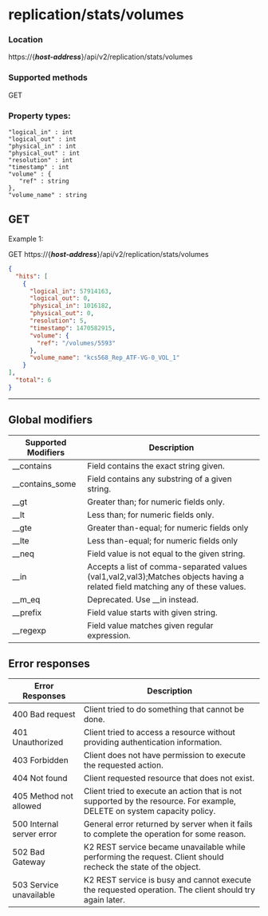 # replication/stats/volumes

### Location
https://{***host-address***}/api/v2/replication/stats/volumes

### Supported methods
GET


### Property types:
 ```text
"logical_in" : int
"logical_out" : int
"physical_in" : int
"physical_out" : int
"resolution" : int
"timestamp" : int
"volume" : {
    "ref" : string
},
"volume_name" : string
 ```

## GET

Example 1:

GET https://{***host-address***}/api/v2/replication/stats/volumes
```json
{
  "hits": [
    {
      "logical_in": 57914163,
      "logical_out": 0,
      "physical_in": 1016182,
      "physical_out": 0,
      "resolution": 5,
      "timestamp": 1470582915,
      "volume": {
        "ref": "/volumes/5593"
      },
      "volume_name": "kcs568_Rep_ATF-VG-0_VOL_1"
    }
],
  "total": 6
}
```

---

## Global modifiers
| Supported Modifiers	| Description|
|-----------------------|------------|
|__contains	|Field contains the exact string given.|
|__contains_some	|Field contains any substring of a given string.|
|__gt	|Greater than; for numeric fields only.|
|__lt	|Less than; for numeric fields only.|
|__gte	|Greater than-equal; for numeric fields only|
|__lte	|Less than-equal; for numeric fields only|
|__neq	|Field value is not equal to the given string.|
|__in	|Accepts a list of comma-separated values (val1,val2,val3);Matches objects having a related field matching any of these values.|
|__m_eq	|Deprecated. Use __in instead.|
|__prefix	|Field value starts with given string.|
|__regexp	|Field value matches given regular expression.|

## Error responses

| Error Responses	| Description |
|-------------------|-------------|
|400 Bad request	|Client tried to do something that cannot be done.
|401 Unauthorized	|Client tried to access a resource without providing authentication information.
|403 Forbidden	|Client does not have permission to execute the requested action.
|404 Not found	|Client requested resource that does not exist.
|405 Method not allowed	|Client tried to execute an action that is not supported by the resource. For example, DELETE on system capacity policy.
|500 Internal server error	|General error returned by server when it fails to complete the operation for some reason.
|502 Bad Gateway	|K2 REST service became unavailable while performing the request. Client should recheck the state of the object.
|503 Service unavailable	|K2 REST service is busy and cannot execute the requested operation. The client should try again later.

